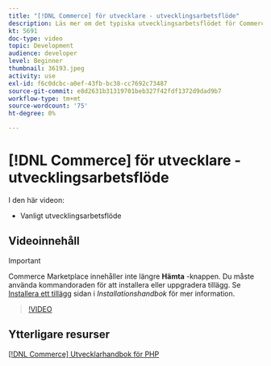 ```yaml
---
title: "[!DNL Commerce] för utvecklare - utvecklingsarbetsflöde"
description: Läs mer om det typiska utvecklingsarbetsflödet för Commerce.
kt: 5691
doc-type: video
topic: Development
audience: developer
level: Beginner
thumbnail: 36193.jpeg
activity: use
exl-id: f6c0dcbc-a0ef-43fb-bc38-cc7692c73487
source-git-commit: e8d2631b31319701beb327f42fdf1372d9dad9b7
workflow-type: tm+mt
source-wordcount: '75'
ht-degree: 0%

---
```


# [!DNL Commerce] för utvecklare - utvecklingsarbetsflöde

I den här videon:

- Vanligt utvecklingsarbetsflöde

## Videoinnehåll

>[!IMPORTANT]
>
>Commerce Marketplace innehåller inte längre **Hämta** -knappen. Du måste använda kommandoraden för att installera eller uppgradera tillägg. Se [Installera ett tillägg](https://experienceleague.adobe.com/docs/commerce-operations/installation-guide/tutorials/extensions.html) sidan i _Installationshandbok_ för mer information.

>[!VIDEO](https://video.tv.adobe.com/v/36193?quality=12&learn=on)

## Ytterligare resurser

[[!DNL Commerce] Utvecklarhandbok för PHP](https://developer.adobe.com/commerce/php/development/)
